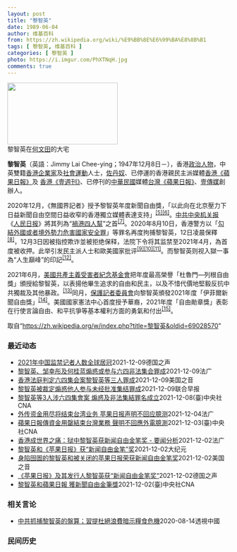 ```yaml
---
layout: post
title: "黎智英"
date: 1989-06-04
author: 维基百科
from: https://zh.wikipedia.org/wiki/%E9%BB%8E%E6%99%BA%E8%8B%B1
tags: [ 黎智英, 维基百科 ]
categories: [ 黎智英 ]
photo: https://i.imgur.com/PhXTNqH.jpg
comments: true
---
```

<div class="mw-parser-output"><div id="noteTA-3146cf78" class="noteTA"><div class="noteTA-group"><div data-noteta-group-source="module" data-noteta-group="IT"></div></div><div class="noteTA-local"><div data-noteta-code="zh:巧克力; zh-tw:巧克力; zh-hk:朱古力; zh-cn:巧克力;"></div><div data-noteta-code="zh-tw:黑道; zh-hk:黑社會; zh-cn:黑社会;"></div><div data-noteta-code="zh-tw:飯店; zh-hk:酒店; zh-cn:饭店;"></div><div data-noteta-code="zh-tw:伍佛維茲; zh-hk:沃夫維茲 ;zh-cn:沃尔福威茨;"></div></div></div>

<div class="thumb tright"><div class="thumbinner" style="width:252px;"><a href="/wiki/File:Jimmy_Lai_Chee-ying_home_in_Ho_Man_Tin_20200418.png" class="image"><img alt="" src="//upload.wikimedia.org/wikipedia/commons/thumb/9/9f/Jimmy_Lai_Chee-ying_home_in_Ho_Man_Tin_20200418.png/250px-Jimmy_Lai_Chee-ying_home_in_Ho_Man_Tin_20200418.png" decoding="async" width="250" height="140" class="thumbimage" srcset="//upload.wikimedia.org/wikipedia/commons/thumb/9/9f/Jimmy_Lai_Chee-ying_home_in_Ho_Man_Tin_20200418.png/375px-Jimmy_Lai_Chee-ying_home_in_Ho_Man_Tin_20200418.png 1.5x, //upload.wikimedia.org/wikipedia/commons/thumb/9/9f/Jimmy_Lai_Chee-ying_home_in_Ho_Man_Tin_20200418.png/500px-Jimmy_Lai_Chee-ying_home_in_Ho_Man_Tin_20200418.png 2x" data-file-width="861" data-file-height="481"></a>  <div class="thumbcaption"><div class="magnify"><a href="/wiki/File:Jimmy_Lai_Chee-ying_home_in_Ho_Man_Tin_20200418.png" class="internal" title="放大"></a></div>黎智英在<a href="/wiki/%E4%BD%95%E6%96%87%E7%94%B0" title="何文田">何文田</a>的大宅</div></div></div>
<p><b>黎智英</b>（英語：<span lang="en">Jimmy Lai Chee-ying</span>；1947年12月8日<span class="useeditintro" title="Template:BLP editintro">－</span>），香港<a href="/wiki/%E6%94%BF%E6%B2%BB%E4%BA%BA%E7%89%A9" title="政治人物">政治人物</a>，中英雙籍<a href="/wiki/%E9%A6%99%E6%B8%AF" title="香港">香港</a><a href="/wiki/%E4%BC%81%E4%B8%9A%E5%AE%B6" title="企业家">企業家</a>及<a href="/wiki/%E7%A4%BE%E6%9C%83%E9%81%8B%E5%8B%95" title="社會運動">社會運動</a>人士，<a href="/wiki/%E4%BD%90%E4%B8%B9%E5%A5%B4" title="佐丹奴">佐丹奴</a>、已停運的香港親民主派媒體<a href="/wiki/%E8%98%8B%E6%9E%9C%E6%97%A5%E5%A0%B1_(%E9%A6%99%E6%B8%AF)" title="蘋果日報 (香港)">香港《蘋果日報》</a>及 <a href="/wiki/%E5%A3%B9%E9%80%B1%E5%88%8A_(%E9%A6%99%E6%B8%AF)" title="壹週刊 (香港)">香港《壹週刊》</a>、已停刊的<a href="/wiki/%E4%B8%AD%E8%8F%AF%E6%B0%91%E5%9C%8B" title="中華民國">中華民國</a>媒體<a href="/wiki/%E8%98%8B%E6%9E%9C%E6%97%A5%E5%A0%B1_(%E5%8F%B0%E7%81%A3)" title="蘋果日報 (台灣)">台灣《蘋果日報》</a>、<a href="/wiki/%E5%A3%B9%E5%82%B3%E5%AA%92" title="壹傳媒">壹傳媒</a>創辦人。
</p><p>2020年12月，《無國界記者》授予黎智英年度新聞自由獎，「以此向在北京壓力下日益新聞自由空間日益收窄的香港獨立媒體表達支持」<sup id="cite_ref-8" class="reference"><a href="#cite_note-8">[5]</a></sup><sup id="cite_ref-9" class="reference"><a href="#cite_note-9">[6]</a></sup>。<a href="/wiki/%E4%B8%AD%E5%85%B1%E4%B8%AD%E5%A4%AE%E6%9C%BA%E5%85%B3%E6%8A%A5" title="中共中央机关报">中共中央机关报</a>《<a href="/wiki/%E4%BA%BA%E6%B0%91%E6%97%A5%E6%8A%A5" title="人民日报">人民日报</a>》將其列為“<a href="/wiki/%E7%A5%B8%E6%B8%AF%E5%9B%9B%E4%BA%BA%E5%B8%AE" title="祸港四人帮">禍港四人幫</a>”之首<sup id="cite_ref-王平2019_10-0" class="reference"><a href="#cite_note-王平2019-10">[7]</a></sup>。2020年8月10日，香港警方以「<a href="/wiki/%E4%B8%AD%E8%8F%AF%E4%BA%BA%E6%B0%91%E5%85%B1%E5%92%8C%E5%9C%8B%E9%A6%99%E6%B8%AF%E7%89%B9%E5%88%A5%E8%A1%8C%E6%94%BF%E5%8D%80%E7%B6%AD%E8%AD%B7%E5%9C%8B%E5%AE%B6%E5%AE%89%E5%85%A8%E6%B3%95" title="中華人民共和國香港特別行政區維護國家安全法">勾結外國或者境外勢力危害國家安全罪</a>」等罪名再度拘捕黎智英，12日凌晨保釋<sup id="cite_ref-auto_11-0" class="reference"><a href="#cite_note-auto-11">[8]</a></sup>，12月3日因被指控欺诈並被拒绝保释，法院下令将其监禁至2021年4月，為首度被收押。此举引发民主派人士和歐美國家批评<sup id="cite_ref-12" class="reference"><a href="#cite_note-12">[9]</a></sup><sup id="cite_ref-13" class="reference"><a href="#cite_note-13">[10]</a></sup><sup id="cite_ref-over100_14-0" class="reference"><a href="#cite_note-over100-14">[11]</a></sup>。而黎智英则视入獄一事為“人生巔峰”的印記<sup id="cite_ref-15" class="reference"><a href="#cite_note-15">[12]</a></sup>。
</p><p>2021年6月，<a href="/wiki/%E5%85%B1%E7%94%A2%E4%B8%BB%E7%BE%A9%E5%8F%97%E9%9B%A3%E8%80%85%E7%B4%80%E5%BF%B5%E5%9F%BA%E9%87%91%E6%9C%83" title="共產主義受難者紀念基金會">美國共產主義受害者紀念基金會</a>把年度最高榮譽「杜魯門—列根自由獎」頒授給黎智英，以表揚他畢生追求的自由和民主，以及不惜代價地堅毅反抗中共獨裁及其他暴政。<sup id="cite_ref-16" class="reference"><a href="#cite_note-16">[13]</a></sup>同月，<a href="/wiki/%E4%BF%9D%E8%AD%B7%E8%A8%98%E8%80%85%E5%A7%94%E5%93%A1%E6%9C%83" title="保護記者委員會">保護記者委員會</a>向黎智英頒發2021年度「伊菲爾新聞自由獎」<sup id="cite_ref-17" class="reference"><a href="#cite_note-17">[14]</a></sup>。美國國家憲法中心首度授予華裔，2021年度「自由勛章獎」表彰在行使言論自由、和平抗爭等基本權利方面的勇氣和付出<sup id="cite_ref-18" class="reference"><a href="#cite_note-18">[15]</a></sup>。
</p>
</div><noscript><img src="//zh.wikipedia.org/wiki/Special:CentralAutoLogin/start?type=1x1" alt="" title="" width="1" height="1" style="border: none; position: absolute;"></noscript>
<div class="printfooter">取自“<a dir="ltr" href="https://zh.wikipedia.org/w/index.php?title=黎智英&amp;oldid=69028570">https://zh.wikipedia.org/w/index.php?title=黎智英&amp;oldid=69028570</a>”</div><div id="recent-news"><h3>最近动态</h3><ul><li><a href="https://nodebe4.github.io/waimei/2021-12-09/2021%E5%B9%B4%E4%B8%AD%E5%9B%BD%E7%9B%91%E7%A6%81%E8%AE%B0%E8%80%85%E4%BA%BA%E6%95%B0%E5%85%A8%E7%90%83%E5%B1%85%E5%86%A0" title="2021年中国监禁记者人数全球居冠—— 2021-12-09T11:35:59.463Z 香港媒体大亨、壹传媒创办人黎智英被控违反国安法遭判刑 （德国之声中文网）非政府组织保护记者委员会（CPJ...">2021年中国监禁记者人数全球居冠</a><time>2021-12-09</time><a class="tag">德国之声</a></li>
<li><a href="https://nodebe4.github.io/waimei/2021-12-09/%E9%BB%8E%E6%99%BA%E8%8B%B1-%E9%82%B9%E5%B9%B8%E5%BD%A4%E5%8F%8A%E4%BD%95%E6%A1%82%E8%93%9D%E7%85%BD%E6%83%91%E6%88%96%E5%8F%82%E4%B8%8E%E5%85%AD%E5%9B%9B%E9%9D%9E%E6%B3%95%E9%9B%86%E4%BC%9A%E7%BD%AA%E6%88%90" title="黎智英、邹幸彤及何桂蓝煽惑或参与六四非法集会罪成—— 09/12/2021 - 08:45 Array 廿六名民主派人士因参与去年未获警方批准的「六四集会」而遭检控，当中，壹传媒创办人黎智英、前...">黎智英、邹幸彤及何桂蓝煽惑或参与六四非法集会罪成</a><time>2021-12-09</time><a class="tag">法广</a></li>
<li><a href="https://nodebe4.github.io/waimei/2021-12-09/%E9%A6%99%E6%B8%AF%E6%B3%95%E5%BA%AD%E5%88%A4%E5%AE%9A%E5%85%AD%E5%9B%9B%E9%9B%86%E4%BC%9A%E6%A1%88%E9%BB%8E%E6%99%BA%E8%8B%B1%E7%AD%89%E4%B8%89%E4%BA%BA%E7%BD%AA%E6%88%90" title="香港法庭判定六四集会案黎智英等三人罪成—— Thu, 09 Dec 2021 06:41:45 GMT 香港市民2019年5月26日举行的纪念六四30周年游行示威（美联社） 香港区域法庭星期四（...">香港法庭判定六四集会案黎智英等三人罪成</a><time>2021-12-09</time><a class="tag">美国之音</a></li>
<li><a href="https://nodebe4.github.io/waimei/2021-12-09/%E9%BB%8E%E6%99%BA%E8%8B%B1%E8%A2%AB%E8%A3%81%E5%AE%9A%E7%85%BD%E6%83%91%E4%BB%96%E4%BA%BA%E5%8F%82%E4%B8%8E%E6%9C%AA%E7%BB%8F%E6%89%B9%E5%87%86%E9%9B%86%E7%BB%93%E7%BD%AA%E6%88%90" title="黎智英被裁定煽惑他人参与未经批准集结罪成—— “壹传媒”创办人黎智英、前支联会副主席邹幸彤及何桂蓝，涉及2020年6月的一起非法集结案，案件今天上午裁决，其中黎智英及邹幸彤被裁定煽惑他人参与未经...">黎智英被裁定煽惑他人参与未经批准集结罪成</a><time>2021-12-09</time><a class="tag">联合早报</a></li>
<li><a href="https://nodebe4.github.io/waimei/2021-12-08/%E9%BB%8E%E6%99%BA%E8%8B%B1%E7%AD%893%E4%BA%BA%E6%B6%89%E5%85%AD%E5%9B%9B%E9%9B%86%E6%9C%83%E6%A1%88-%E7%85%BD%E6%83%91%E5%8F%8A%E9%9D%9E%E6%B3%95%E9%9B%86%E7%B5%90%E7%BD%AA%E5%90%8D%E6%88%90%E7%AB%8B" title="黎智英等3人涉六四集會案 煽惑及非法集結罪名成立—— 香港壹傳媒創辦人黎智英等3人涉「六四」集會案9日在法院審理，裁定煽惑及參與未經批准集結等罪名成立。（中央社檔案照片） （中央社記者張謙香港9...">黎智英等3人涉六四集會案 煽惑及非法集結罪名成立</a><time>2021-12-08</time><a class="tag">(臺)中央社CNA</a></li>
<li><a href="https://nodebe4.github.io/waimei/2021-12-04/%E5%A4%96%E4%BC%A0%E8%B5%84%E9%87%91%E7%94%A8%E5%B0%BD%E5%B0%86%E7%BB%93%E6%9D%9F%E5%8F%B0%E6%B9%BE%E4%B8%9A%E5%8A%A1-%E8%8B%B9%E6%9E%9C%E6%97%A5%E6%8A%A5%E5%A3%B0%E6%98%8E%E4%B8%8D%E5%9B%9E%E5%BA%94%E8%87%86%E6%B5%8B" title="外传资金用尽将结束台湾业务 苹果日报声明不回应臆测—— 04/12/2021 - 09:38 Array 彭博社引述知情人士报导，黎智英旗下的壹传媒（Next Digital）将在本月结束台湾《...">外传资金用尽将结束台湾业务 苹果日报声明不回应臆测</a><time>2021-12-04</time><a class="tag">法广</a></li>
<li><a href="https://nodebe4.github.io/waimei/2021-12-03/%E8%98%8B%E6%9E%9C%E6%97%A5%E5%A0%B1%E5%82%B3%E8%B3%87%E9%87%91%E7%94%A8%E7%BD%84%E7%B5%90%E6%9D%9F%E5%8F%B0%E7%81%A3%E6%A5%AD%E5%8B%99-%E8%81%B2%E6%98%8E%E4%B8%8D%E5%9B%9E%E6%87%89%E5%A4%96%E9%9B%BB%E8%87%86%E6%B8%AC" title="蘋果日報傳資金用罄結束台灣業務 聲明不回應外電臆測—— 彭博報導，「蘋果日報」創辦人黎智英旗下的壹傳媒將在本月結束台灣業務，台灣「蘋果新聞網」對此表示「沒有回應」。圖為蘋果日報位於內湖的辦公大樓...">蘋果日報傳資金用罄結束台灣業務 聲明不回應外電臆測</a><time>2021-12-03</time><a class="tag">(臺)中央社CNA</a></li>
<li><a href="https://nodebe4.github.io/waimei/2021-12-02/%E9%A6%99%E6%B8%AF%E6%88%90%E4%B8%96%E7%95%8C%E4%B9%8B%E7%97%9B-%E7%8B%B1%E4%B8%AD%E9%BB%8E%E6%99%BA%E8%8B%B1%E8%8E%B7%E6%96%B0%E9%97%BB%E8%87%AA%E7%94%B1%E9%87%91%E7%AC%94%E5%A5%96-%E8%A6%81%E9%97%BB%E5%88%86%E6%9E%90" title="香港成世界之痛：狱中黎智英获新闻自由金笔奖 - 要闻分析—— 02/12/2021 - 20:54 Array 香港曾最受欢迎的亲民主报纸苹果日报，因被指控涉嫌违反港区国安法，遭当局冻结资产后，...">香港成世界之痛：狱中黎智英获新闻自由金笔奖 - 要闻分析</a><time>2021-12-02</time><a class="tag">法广</a></li>
<li><a href="https://nodebe4.github.io/waimei/2021-12-02/%E9%BB%8E%E6%99%BA%E8%8B%B1%E5%92%8C-%E8%8B%B9%E6%9E%9C%E6%97%A5%E6%8A%A5-%E8%8E%B7-%E6%96%B0%E9%97%BB%E8%87%AA%E7%94%B1%E9%87%91%E7%AC%94-%E5%A5%96" title="黎智英和《苹果日报》获“新闻自由金笔”奖—— 【大纪元2021年12月2日讯】世界新闻出版协会将今年的“新闻自由金笔”奖颁给香港壹传媒集团创办人黎智英及《苹果日报》从业人员，表彰他们为了捍卫新闻...">黎智英和《苹果日报》获“新闻自由金笔”奖</a><time>2021-12-02</time><a class="tag">大纪元</a></li>
<li><a href="https://nodebe4.github.io/waimei/2021-12-02/%E8%BA%AB%E9%99%B7%E5%9B%B9%E5%9C%84%E7%9A%84%E9%BB%8E%E6%99%BA%E8%8B%B1%E5%92%8C%E8%A2%AB%E5%85%B3%E9%97%AD%E7%9A%84%E8%8B%B9%E6%9E%9C%E6%97%A5%E6%8A%A5%E8%8D%A3%E8%8E%B7%E6%96%B0%E9%97%BB%E8%87%AA%E7%94%B1%E9%87%91%E7%AC%94%E5%A5%96" title="身陷囹圄的黎智英和被关闭的苹果日报荣获新闻自由金笔奖—— Thu, 02 Dec 2021 14:42:49 GMT 资料照：一名香港苹果日报员工在总部大楼的标识前手举最后一日发行的苹果日报。（...">身陷囹圄的黎智英和被关闭的苹果日报荣获新闻自由金笔奖</a><time>2021-12-02</time><a class="tag">美国之音</a></li>
<li><a href="https://nodebe4.github.io/waimei/2021-12-02/%E8%8B%B9%E6%9E%9C%E6%97%A5%E6%8A%A5-%E5%8F%8A%E5%85%B6%E5%8F%91%E8%A1%8C%E4%BA%BA%E9%BB%8E%E6%99%BA%E8%8B%B1%E8%8E%B7-%E6%96%B0%E9%97%BB%E8%87%AA%E7%94%B1%E9%87%91%E7%AC%94%E5%A5%96" title="《苹果日报》及其发行人黎智英获“新闻自由金笔奖“—— 2021-12-02T11:41:46.329Z 黎智英去年8月被逮捕，后被多次判刑 （德国之声中文网）《苹果日报》原本是香港最受欢迎的民主...">《苹果日报》及其发行人黎智英获“新闻自由金笔奖“</a><time>2021-12-02</time><a class="tag">德国之声</a></li>
<li><a href="https://nodebe4.github.io/waimei/2021-12-02/%E9%BB%8E%E6%99%BA%E8%8B%B1%E5%92%8C%E8%98%8B%E6%9E%9C%E6%97%A5%E5%A0%B1-%E7%8D%B2%E6%96%B0%E8%81%9E%E8%87%AA%E7%94%B1%E9%87%91%E7%AD%86%E7%8D%8E" title="黎智英和蘋果日報 獲新聞自由金筆獎—— （中央社香港2日綜合外電報導）世界新聞出版協會將新聞自由金筆獎頒給香港壹傳媒集團創辦人黎智英及被迫停業的香港「蘋果日報」從業人員，表彰他們為了捍衛新聞自由...">黎智英和蘋果日報 獲新聞自由金筆獎</a><time>2021-12-02</time><a class="tag">(臺)中央社CNA</a></li>
</ul></div><div id="open-opinion"><h3>相关言论</h3><ul><li><a href="https://nodebe4.github.io/opinion/2020-08-14/%E4%B8%AD%E5%85%B1%E6%8A%93%E6%8D%95%E9%BB%8E%E6%99%BA%E8%8B%B1%E7%9A%84%E7%9B%A4%E7%AE%97-%E7%BF%92%E6%8F%90%E6%9D%9C%E7%B5%95%E6%B5%AA%E8%B2%BB%E6%9A%97%E7%A4%BA%E7%B3%A7%E9%A3%9F%E5%8D%B1%E6%A9%9F/" title="透視中國">中共抓捕黎智英的盤算；習提杜絕浪費暗示糧食危機</a><time>2020-08-14</time><a class="tag">透視中國</a></li>
</ul></div><div id="mjls-record"><h3>民间历史</h3><ul></ul></div>